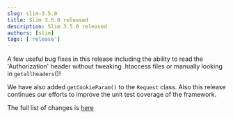 ```yaml
---
slug: slim-3.5.0
title: Slim 3.5.0 released
description: Slim 3.5.0 released
authors: [slim]
tags: ['release']
---
```


A few useful bug fixes in this release including the ability to read the 'Authorization' header without tweaking .htaccess files or manually looking in `getallheaders`()!


<!-- truncate -->


We have also added `getCookieParam()` to the `Request` class. Also this release continues our efforts to improve the unit test coverage of the framework.

The full list of changes is [here](https://github.com/slimphp/Slim/issues?q=milestone%3A3.5.0+is%3Aclosed)